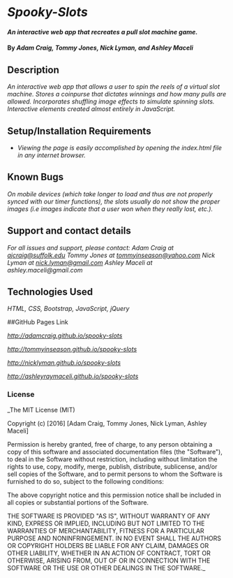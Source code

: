 # _Spooky-Slots_

#### _An interactive web app that recreates a pull slot machine game._

#### By _**Adam Craig, Tommy Jones, Nick Lyman, and Ashley Maceli**_

## Description

_An interactive web app that allows a user to spin the reels of a virtual slot machine. Stores a coinpurse that dictates
winnings and how many pulls are allowed. Incorporates shuffling image effects to simulate spinning slots. Interactive
elements created almost entirely in JavaScript._

## Setup/Installation Requirements

* _Viewing the page is easily accomplished by opening the index.html file in any internet browser._

## Known Bugs

_On mobile devices (which take longer to load and thus are not properly synced with our timer functions), the slots usually do not show the proper images (i.e images indicate that a user won when they really lost, etc.)._

## Support and contact details

_For all issues and support, please contact:
Adam Craig at ajcraig@suffolk.edu
Tommy Jones at tommyinseason@yahoo.com
Nick Lyman at nick.lyman@gmail.com
Ashley Maceli at ashley.maceli@gmail.com_

## Technologies Used

_HTML, CSS, Bootstrap, JavaScript, jQuery_

##GitHub Pages Link

_http://adamcraig.github.io/spooky-slots_

_http://tommyinseason.github.io/spooky-slots_

_http://nicklyman.github.io/spooky-slots_

_http://ashleyraymaceli.github.io/spooky-slots_

### License

_The MIT License (MIT)

Copyright (c) [2016] [Adam Craig, Tommy Jones, Nick Lyman, Ashley Maceli]

Permission is hereby granted, free of charge, to any person obtaining a copy
of this software and associated documentation files (the "Software"), to deal
in the Software without restriction, including without limitation the rights
to use, copy, modify, merge, publish, distribute, sublicense, and/or sell
copies of the Software, and to permit persons to whom the Software is
furnished to do so, subject to the following conditions:

The above copyright notice and this permission notice shall be included in all
copies or substantial portions of the Software.

THE SOFTWARE IS PROVIDED "AS IS", WITHOUT WARRANTY OF ANY KIND, EXPRESS OR
IMPLIED, INCLUDING BUT NOT LIMITED TO THE WARRANTIES OF MERCHANTABILITY,
FITNESS FOR A PARTICULAR PURPOSE AND NONINFRINGEMENT. IN NO EVENT SHALL THE
AUTHORS OR COPYRIGHT HOLDERS BE LIABLE FOR ANY CLAIM, DAMAGES OR OTHER
LIABILITY, WHETHER IN AN ACTION OF CONTRACT, TORT OR OTHERWISE, ARISING FROM,
OUT OF OR IN CONNECTION WITH THE SOFTWARE OR THE USE OR OTHER DEALINGS IN THE
SOFTWARE._
